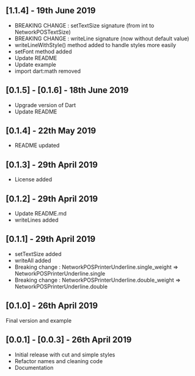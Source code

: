 ## [1.1.4] - 19th June 2019

* BREAKING CHANGE : setTextSize signature (from int to NetworkPOSTextSize)
* BREAKING CHANGE : writeLine signature (now without default value)
* writeLineWithStyle() method added to handle styles more easily
* setFont method added
* Update README
* Update example
* import dart:math removed

## [0.1.5] - [0.1.6] - 18th June 2019

* Upgrade version of Dart
* Update README

## [0.1.4] - 22th May 2019

* README updated

## [0.1.3] - 29th April 2019

* License added

## [0.1.2] - 29th April 2019

* Update README.md
* writeLines added

## [0.1.1] - 29th April 2019

* setTextSize added
* writeAll added
* Breaking change : NetworkPOSPrinterUnderline.single_weight => NetworkPOSPrinterUnderline.single
* Breaking change : NetworkPOSPrinterUnderline.double_weight => NetworkPOSPrinterUnderline.double

## [0.1.0] - 26th April 2019

Final version and example

## [0.0.1] - [0.0.3] - 26th April 2019

* Initial release with cut and simple styles
* Refactor names and cleaning code
* Documentation
